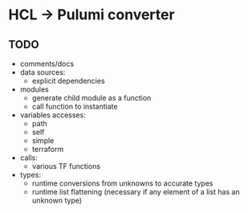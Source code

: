 # HCL -> Pulumi converter

## TODO
- comments/docs
- data sources:
	- explicit dependencies
- modules
	- generate child module as a function
	- call function to instantiate
- variables accesses:
	- path
	- self
	- simple
	- terraform
- calls:
	- various TF functions
- types:
	- runtime conversions from unknowns to accurate types
	- runtime list flattening (necessary if any element of a list has an unknown type)
